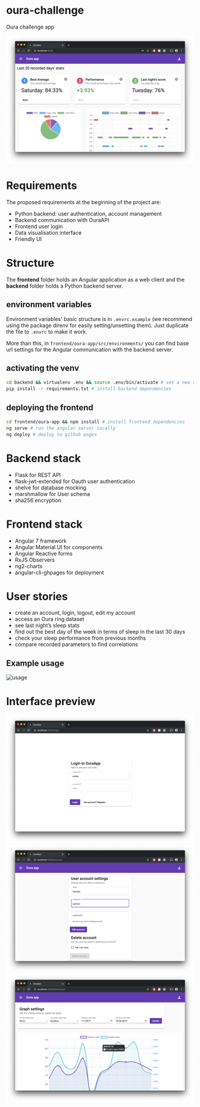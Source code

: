 # oura-challenge
Oura challenge app

![homepage](./images/homepage.png?raw=true)

# Requirements
The proposed requirements at the beginning of the project are:
- Python backend: user authentication, account management
- Backend communication with OuraAPI
- Frontend user login
- Data visualisation interface
- Friendly UI

# Structure

The **frontend** folder holds an Angular application as a web client and the
**backend** folder holds a Python backend server.

## environment variables
Environment variables' basic structure is in `.envrc.example` (we recommend using the package direnv for
easily setting/unsetting them). Just duplicate the file to `.envrc` to make it work.

More than this, in `frontend/oura-app/src/environments/` you can find base url settings for the Angular
communication with the backend server.

## activating the venv
```bash
cd backend && virtualenv .env && source .env/bin/activate # set a new virtual environment
pip install -r requirements.txt # install backend dependencies
```


## deploying the frontend
```bash
cd frontend/oura-app && npm install # install frontend dependencies
ng serve # run the angular server locally
ng deploy # deploy to github pages
```

# Backend stack
- Flask for REST API
- flask-jwt-extended for Oauth user authentication
- shelve for database mocking
- marshmallow for User schema
- sha256 encryption

# Frontend stack
- Angular 7 framework
- Angular Material UI for components
- Angular Reactive forms
- RxJS Observers
- ng2-charts
- angular-cli-ghpages for deployment

# User stories
- create an account, login, logout, edit my account
- access an Oura ring dataset
- see last night’s sleep stats
- find out the best day of the week in terms of sleep in the last 30 days
- check your sleep performance from previous months
- compare recorded parameters to find correlations

## Example usage
![usage](./images/usage.gif?raw=true)

# Interface preview

![login](./images/login.png?raw=true)
![edit](./images/edit.png?raw=true)
![graph](./images/graph.png?raw=true)
